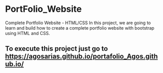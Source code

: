 # PortFolio_Website
Complete Portfolio Website - HTML/CSS In this project, we are going to learn and build how to create a complete portfolio website with bootstrap using HTML and CSS.
## To execute this project just go to https://agosarias.github.io/portafolio_Agos.github.io/
